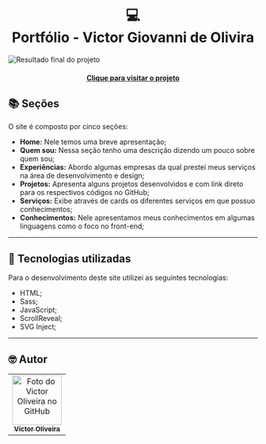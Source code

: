 <h1 align="center">
  💻<br>Portfólio - Victor Giovanni de Olivira
</h1>

![Resultado final do projeto](assets/image/preview.png)

<h4 align="center"><a href="">Clique para visitar o projeto</a></h4>

## 📚 Seções

O site é composto por cinco seções:

- **Home:** Nele temos uma breve apresentação;
- **Quem sou:** Nessa seção tenho uma descrição dizendo um pouco sobre quem sou;
- **Experiências:** Abordo algumas empresas da qual prestei meus serviços na área de desenvolvimento e design;
- **Projetos:** Apresenta alguns projetos desenvolvidos e com link direto para os respectivos códigos no GitHub;
- **Serviços:** Exibe através de cards os diferentes serviços em que possuo conhecimentos;
- **Conhecimentos:** Nele apresentamos meus conhecimentos em algumas linguagens como o foco no front-end;

---

## 💼 Tecnologias utilizadas

Para o desenvolvimento deste site utilizei as seguintes tecnologias:

- HTML;
- Sass;
- JavaScript;
- ScrollReveal;
- SVG Inject;

---

<h2>🤓 Autor</h2>

<table>
  <tr>
    <td align="center">
      <a href="https://github.com/victorGiovannis">
        <img src="https://avatars3.githubusercontent.com/u/31936044" width="100px;" alt="Foto do Victor Oliveira no GitHub"/><br>
        <sub>
          <b>Victor Oliveira</b>
        </sub>
      </a>
    </td>
  </tr>
</table>
